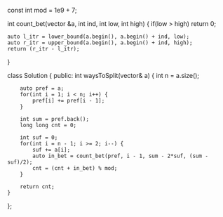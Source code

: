const int mod = 1e9 + 7;

int count_bet(vector<int> &a, int ind, int low, int high) {
    if(low > high) return 0;
    
    auto l_itr = lower_bound(a.begin(), a.begin() + ind, low);
    auto r_itr = upper_bound(a.begin(), a.begin() + ind, high);
    return (r_itr - l_itr);
}

class Solution {
public:
    int waysToSplit(vector<int>& a) {
        int n = a.size();
		
        auto pref = a;
        for(int i = 1; i < n; i++) {
            pref[i] += pref[i - 1];
        }
        
        int sum = pref.back();
        long long cnt = 0;
        
        int suf = 0;
        for(int i = n - 1; i >= 2; i--) {
            suf += a[i];
            auto in_bet = count_bet(pref, i - 1, sum - 2*suf, (sum - suf)/2);
            cnt = (cnt + in_bet) % mod;
        }
        
        return cnt;
    }
};
